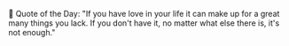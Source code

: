 <!-- start quote -->
💬 Quote of the Day: "If you have love in your life it can make up for a great many things you lack. If you don't have it, no matter what else there is, it's not enough."
<!-- end quote -->